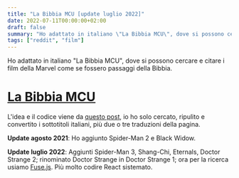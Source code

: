 ```yaml
---
title: "La Bibbia MCU [update luglio 2022]"
date: 2022-07-11T00:00:00+02:00
draft: false
summary: "Ho adattato in italiano \"La Bibbia MCU\", dove si possono cercare e citare i film della Marvel come se fossero passaggi della Bibbia."
tags: ["reddit", "film"]
---
```



Ho adattato in italiano "La Bibbia MCU", dove si possono cercare e citare i film della Marvel come se fossero passaggi della Bibbia.

# [La Bibbia MCU](https://timendum.github.io/mcuverse/)

L'idea e il codice viene da [questo post](https://www.reddit.com/r/marvelstudios/comments/c0sbxv/now_you_can_quote_thanos_like_its_a_bible_verse/), io ho solo cercato, ripulito e convertito i sottotitoli italiani, più due o tre traduzioni della pagina.

**Update agosto 2021**: Ho aggiunto Spider-Man 2 e Black Widow.

**Update luglio 2022**: Aggiunti Spider-Man 3, Shang-Chi, Eternals, Doctor Strange 2; rinominato Doctor Strange in Doctor Strange 1; ora per la ricerca usiamo [Fuse.js](https://fusejs.io/). Più molto codire React sistemato.